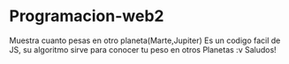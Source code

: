 # Programacion-web2
Muestra cuanto pesas en otro planeta(Marte,Jupiter)
Es un codigo facil de JS, su algoritmo sirve para conocer tu peso en otros Planetas :v
Saludos!
